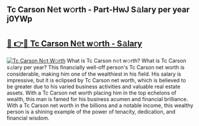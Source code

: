 ## Tc Carson N𝚎t w𝚘rth - Part-HwJ S𝚊lary per year j0YWp

# <h2><a href="http://gc1vqw.nevu.top/?p=Tc+Carson">🔗 👉🔴 Tc Carson N𝚎t w𝚘rth - S𝚊lary</a></h2>

[![Tc Carson N𝚎t W𝚘rth](https://i.imgur.com/Oavwk0R.jpeg)](http://gc1vqw.nevu.top/?p=Tc+Carson)
What is Tc Carson n𝚎t w𝚘rth? What is Tc Carson s𝚊lary per year?
This financially well-off person's Tc Carson net worth is considerable, making him one of the wealthiest in his field. His salary is impressive, but it is eclipsed by Tc Carson net worth, which is believed to be greater due to his varied business activities and valuable real estate assets. With a Tc Carson net worth placing him in the top echelons of wealth, this man is famed for his business acumen and financial brilliance. With a Tc Carson net worth in the billions and a notable income, this wealthy person is a shining example of the power of tenacity, dedication, and financial wisdom.

